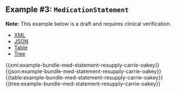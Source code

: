 <h2><a name="example3"></a>Example #3: <code>MedicationStatement</code></h2>

<div class="nhsd-a-box nhsd-a-box--bg-light-blue nhsd-!t-margin-bottom-6 nhsd-t-body"><strong>Note:</strong> This example below is a draft and requires clinical verification.</div>

<!--// start of code snippet -->
<div>
    <ul class="nav nav-tabs" role="tablist">
      <li role="presentation" class="active">
        <a href="#xml-12" aria-controls="xml" role="tab" data-toggle="tab">XML</a>
      </li>
      <li role="presentation">
        <a href="#json-12" aria-controls="json" role="tab" data-toggle="tab">JSON</a>
      </li>
        <li role="presentation">
        <a href="#table-12" aria-controls="table" role="tab" data-toggle="tab">Table</a>
      </li>
      <li role="presentation">
        <a href="#tree-12" aria-controls="tree" role="tab" data-toggle="tab">Tree</a>
      </li>
  </ul>

  <!-- Tab panes -->
  <div class="tab-content snippet">
    <div role="tabpanel" class="tab-pane active" id="xml-12">
      {{xml:example-bundle-med-statement-resupply-carrie-oakey}}
    </div>
    <div role="tabpanel" class="tab-pane" id="json-12">
      {{json:example-bundle-med-statement-resupply-carrie-oakey}}
    </div>
    <div role="tabpanel" class="tab-pane" id="table-12">
      {{table:example-bundle-med-statement-resupply-carrie-oakey}}
    </div>
    <div role="tabpanel" class="tab-pane" id="tree-12">
      {{tree:example-bundle-med-statement-resupply-carrie-oakey}}
    </div>
  </div>
</div>
<!--// end of code snippet -->